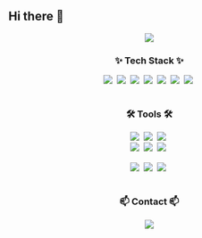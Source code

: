## Hi there 👋

<div align="center">
  <a href="https://hits.seeyoufarm.com">
    <img src="https://hits.seeyoufarm.com/api/count/incr/badge.svg?url=https%3A%2F%2Fgithub.com%2Fsandokim&count_bg=%2300DBB1&title_bg=%23555555&icon=python.svg&icon_color=%23E7E7E7&title=hits&edge_flat=false" />
  </a>
</div>

<!--내용 부분-->
<h3 align="center">✨ Tech Stack ✨</h3>

<div align="center">
  <img src="https://img.shields.io/badge/python-3670A0?style=for-the-badge&logo=python&logoColor=ffdd54" />&nbsp
  <img src="https://img.shields.io/badge/pytorch-EE4C2C?style=for-the-badge&logo=pytorch&logoColor=white" />&nbsp
  <img src="https://img.shields.io/badge/pandas-150458.svg?style=for-the-badge&logo=pandas&logoColor=white" />&nbsp
  <img src="https://img.shields.io/badge/numpy-4d77cf.svg?style=for-the-badge&logo=numpy&logoColor=white" />&nbsp
  <img src="https://img.shields.io/badge/Matplotlib-11557c.svg?style=for-the-badge&logo=Matplotlib&logoColor=white" />&nbsp
  <img src="https://img.shields.io/badge/C++-00599C.svg?style=for-the-badge&logo=cplusplus&logoColor=white" />&nbsp
  <img src="https://img.shields.io/badge/blender-E87D0D?style=for-the-badge&logo=blender&logoColor=white" />&nbsp
</div>

<br>

<h3 align="center">🛠 Tools 🛠</h3>
<div align="center">
  <img src="https://img.shields.io/badge/git-F05033.svg?style=for-the-badge&logo=git&logoColor=white" />&nbsp
  <img src="https://img.shields.io/badge/github-181717.svg?style=for-the-badge&logo=github&logoColor=white" />&nbsp
  <img src="https://img.shields.io/badge/Notion-F3F3F3.svg?style=for-the-badge&logo=notion&logoColor=black" />&nbsp
</div>

<div align="center">
  <img src="https://img.shields.io/badge/adobe%20photoshop-08253c.svg?style=for-the-badge&logo=adobe%20photoshop&logoColor=37abff" />&nbsp
  <img src="https://img.shields.io/badge/adobe premierepro-9999FF.svg?style=for-the-badge&logo=adobepremierepro&logoColor=black" />&nbsp
  <img src="https://img.shields.io/badge/youtube-FF0000.svg?style=for-the-badge&logo=youtube&logoColor=white" />&nbsp
</div>

<br>

<div align="center">
  <img src="https://img.shields.io/badge/VSCode-2C2C32.svg?style=for-the-badge&logo=visual-studio-code&logoColor=22ABF3" />&nbsp
  <img src="https://img.shields.io/badge/jupyter-2C2C32.svg?style=for-the-badge&logo=jupyter&logoColor=F37726" />&nbsp
<img src="https://img.shields.io/badge/anaconda-44A833?style=for-the-badge&logo=anaconda&logoColor=white" />&nbsp
  
</div>

<br>

<h3 align="center">📫 Contact 📫</h3>
<div align="center">
  <a href="https://sandokim.github.io/">
    <img src="https://img.shields.io/badge/Blog-1EBC8F?style=for-the-badge&logo=githubcopilot&logoColor=white" />
  </a>
</div>

